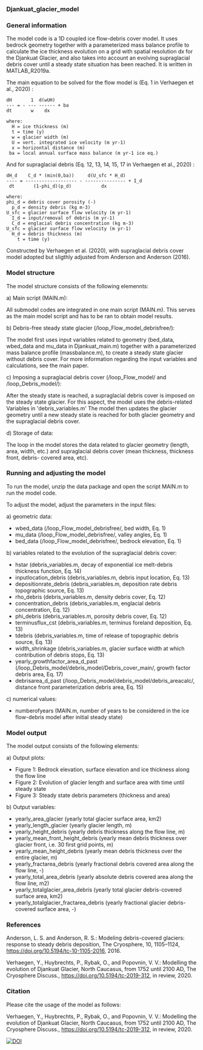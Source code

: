 ### Djankuat_glacier_model

### General information

 The model code is a 1D coupled ice flow-debris cover model. It uses bedrock 
 geometry together with a parameterized mass balance profile to calculate the
 ice thickness evolution on a grid with spatial resolution dx for the Djankuat 
 Glacier, and also takes into account an evolving supraglacial debris cover until
 a steady state situation has been reached. It is written in MATLAB_R2019a.

 The main equation to be solved for the flow model is (Eq. 1 in Verhaegen et al., 2020) :
 
    dH       1  d(wUH)
    --- = - --- ------ + ba
    dt       w    dx

    where:
      H = ice thickness (m)
      t = time (y)
      w = glacier width (m)
      U = vert. integrated ice velocity (m yr-1)
      x = horizontal distance (m)
     ba = local annual surface mass balance (m yr-1 ice eq.)

  And for supraglacial debris (Eq. 12, 13, 14, 15, 17 in Verhaegen et al., 2020) :

    dH_d    C_d * (min(0,ba))     d(U_sfc * H_d)
    ---- = ------------------- - --------------- + I_d
     dt       (1-phi_d)(p_d)           dx

    where:
    phi_d = debris cover porosity (-)
      p_d = density debris (kg m-3) 
    U_sfc = glacier surface flow velocity (m yr-1) 
      I_d = input/removal of debris (m yr-1)
      C_d = englacial debris concentration (kg m-3)
    U_sfc = glacier surface flow velocity (m yr-1)
      H_d = debris thickness (m)
        t = time (y)

 Constructed by Verhaegen et al. (2020), with supraglacial debris cover model adopted but sligthly adjusted from Anderson and Anderson (2016).

### Model structure

The model structure consists of the following elemennts:

 a) Main script (MAIN.m):

 All submodel codes are integrated in one main script (MAIN.m). This serves as
 the main model script and has to be ran to obtain model results.

 b) Debris-free steady state glacier (/loop_Flow_model_debrisfree/):

 The model first uses input variables related to geometry (bed_data, wbed_data
 and mu_data in Djankuat_main.m) together with a parameterized mass balance profile 
 (massbalance.m), to create a steady state glacier without debris cover. For more 
 information regarding the input variables and calculations, see the main paper.

 c) Imposing a supraglacial debris cover (/loop_Flow_model/ and /loop_Debris_model/):

 After the steady state is reached, a supraglacial debris cover is imposed on
 the steady state glacier. For this aspect, the model uses the debris-related
 Variables in 'debris_variables.m' The model then updates the glacier geometry until
 a new steady state is reached for both glacier geometry and the supraglacial
 debris cover.

 d) Storage of data:

 The loop in the model stores the data related to glacier geometry (length, area,
 width, etc.) and supraglacial debris cover (mean thickness, thickness front, debris-
 covered area, etc).

### Running and adjusting the model

 To run the model, unzip the data package and open the script MAIN.m to run the model code. 

 To adjust the model, adjust the parameters in the input files:
 
 a) geometric data:

 * wbed_data (/loop_Flow_model_debrisfree/, bed width, Eq. 1)
 * mu_data (/loop_Flow_model_debrisfree/, valley angles, Eq. 1)
 * bed_data (/loop_Flow_model_debrisfree/, bedrock elevation, Eq. 1)

 b) variables related to the evolution of the supraglacial debris cover:

 * hstar (debris_variables.m, decay of exponential ice melt-debris thickness function, Eq. 14)
 * inputlocation_debris (debris_variables.m, debris input location, Eq. 13)
 * depositionrate_debris (debris_variables.m, deposition rate debris topographic source, Eq. 13)
 * rho_debris (debris_variables.m, density debris cover, Eq. 12)
 * concentration_debris (debris_variables.m, englacial debris concentration, Eq. 12)
 * phi_debris (debris_variables.m, porosity debris cover, Eq. 12)
 * terminusflux_cst (debris_variables.m, terminus foreland deposition, Eq. 13)
 * tdebris (debris_variables.m, time of release of topographic debris source, Eq. 13)
 * width_shrinkage (debris_variables.m, glacier surface width at which contribution of debris stops, Eq. 13)
 * yearly_growthfactor_area_d_past (/loop_Debris_model/debris_model/Debris_cover_main/, growth factor debris area, Eq. 17)
 * debrisarea_d_past (/loop_Debris_model/debris_model/debris_areacalc/, distance front parameterization debris area, Eq. 15)

 c) numerical values:

 * numberofyears (MAIN.m, number of years to be considered in the ice flow-debris model after initial steady state)

### Model output

 The model output consists of the following elements:

 a) Output plots:
 * Figure 1: Bedrock elevation, surface elevation and ice thickness along the flow line
 * Figure 2: Evolution of glacier length and surface area with time until steady state
 * Figure 3: Steady state debris parameters (thickness and area)

 b) Output variables:
 * yearly_area_glacier (yearly total glacier surface area, km2)
 * yearly_length_glacier (yearly glacier length, m)
 * yearly_height_debris (yearly debris thickness along the flow line, m)
 * yearly_mean_front_height_debris (yearly mean debris thickness over glacier front, i.e. 30 first grid points, m)
 * yearly_mean_height_debris (yearly mean debris thickness over the entire glacier, m)
 * yearly_fractarea_debris (yearly fractional debris covered area along the flow line, -)
 * yearly_total_area_debris (yearly absolute debris covered area along the flow line, m2)
 * yearly_totalglacier_area_debris (yearly total glacier debris-covered surface area, km2)
 * yearly_totalglacier_fractarea_debris (yearly fractional glacier debris-covered surface area, -)

### References

Anderson, L. S. and Anderson, R. S.: Modeling debris-covered glaciers: response to steady debris deposition, The Cryosphere, 10, 1105–1124, https://doi.org/10.5194/tc-10-1105-2016, 2016.

Verhaegen, Y., Huybrechts, P., Rybak, O., and Popovnin, V. V.: Modelling the evolution of Djankuat Glacier, North Caucasus, from 1752 until 2100 AD, The Cryosphere Discuss., https://doi.org/10.5194/tc-2019-312, in review, 2020.

### Citation

Please cite the usage of the model as follows:

Verhaegen, Y., Huybrechts, P., Rybak, O., and Popovnin, V. V.: Modelling the evolution of Djankuat Glacier, North Caucasus, from 1752 until 2100 AD, The Cryosphere Discuss., https://doi.org/10.5194/tc-2019-312, in review, 2020.    

[![DOI](https://zenodo.org/badge/DOI/10.5281/zenodo.3934612.svg)](https://doi.org/10.5281/zenodo.3934612)

